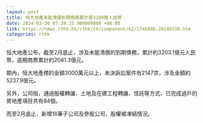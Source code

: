 ```yaml
---
layout: post
title: 恒大地產未能清償到期債務累計逾3200億人民幣
date: 2024-03-30 07:39:25.000000000 +08:00
link: https://news.rthk.hk/rthk/ch/component/k2/1746888-20240330.htm
categories: rthk
---
```


恒大地產公布，截至2月底止，涉及未能清償的到期債務，累計約3203.1億元人民幣，逾期商票累計約2041.3億元。

期內，恒大地產標的金額3000萬元以上，未決訴訟案件有2147宗，涉及金額約5237.9億元。

另外，公司指，通過股權轉讓、土地及在建工程轉讓、信託等方式，已完成過戶的房地產項目共有84個。

而至2月底止，新增16筆子公司及參股公司，股權被凍結情況。
